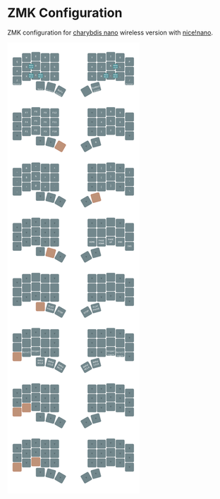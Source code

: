# ZMK Configuration

ZMK configuration for [charybdis nano](https://github.com/Bastardkb/Charybdis/tree/main) wireless
version with [nice!nano](https://nicekeyboards.com/nice-nano/).

![keymap](keymap-drawer/charybdis.svg)
